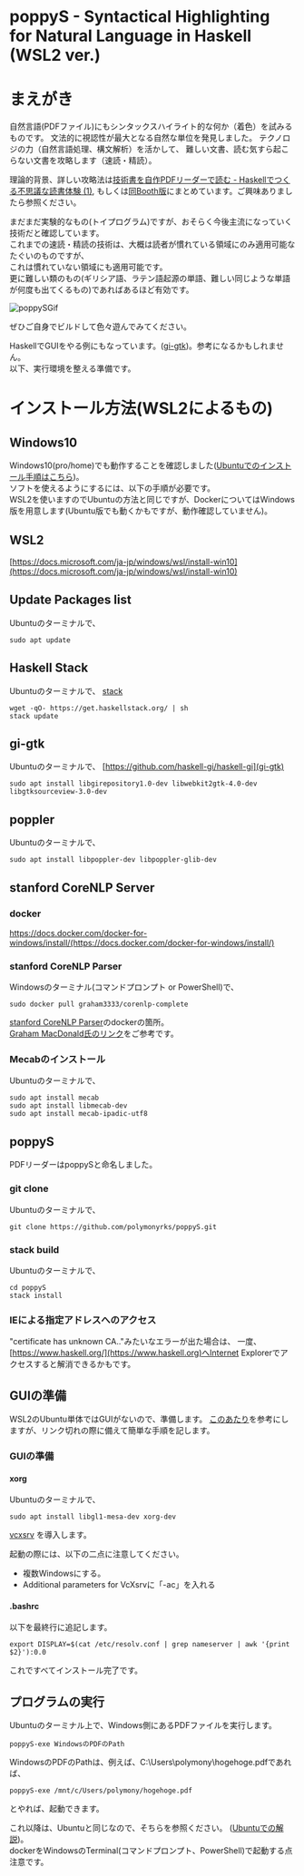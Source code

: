 # poppyS - Syntactical Highlighting for Natural Language in Haskell (WSL2 ver.)
# まえがき

自然言語(PDFファイル)にもシンタックスハイライト的な何か（着色）を試みるものです。
文法的に視認性が最大となる自然な単位を発見しました。
テクノロジの力（自然言語処理、構文解析）を活かして、
難しい文書、読む気すら起こらない文書を攻略します（速読・精読）。  

理論的背景、詳しい攻略法は[技術書を自作PDFリーダーで読む - Haskellでつくる不思議な読書体験 (1)](https://techbookfest.org/product/6282870020636672), もしくは[同Booth版](https://functoy.booth.pm/items/2449634)にまとめています。ご興味ありましたら参照ください。  

まだまだ実験的なもの(トイプログラム)ですが、おそらく今後主流になっていく技術だと確認しています。  
これまでの速読・精読の技術は、大概は読者が慣れている領域にのみ適用可能なたぐいのものですが、  
これは慣れていない領域にも適用可能です。  
更に難しい類のもの(ギリシア語、ラテン語起源の単語、難しい同じような単語が何度も出てくるもの)であればあるほど有効です。  

![poppySGif](./poppySMovieJP.gif)  

ぜひご自身でビルドして色々遊んでみてください。  


HaskellでGUIをやる例にもなっています。([gi-gtk](https://hackage.haskell.org/package/gi-gtk))。参考になるかもしれません。  
以下、実行環境を整える準備です。  

# インストール方法(WSL2によるもの)
## Windows10
Windows10(pro/home)でも動作することを確認しました([Ubuntuでのインストール手順はこちら](./READMEJP.md))。  
ソフトを使えるようにするには、以下の手順が必要です。  
WSL2を使いますのでUbuntuの方法と同じですが、DockerについてはWindows版を用意します(Ubuntu版でも動くかもですが、動作確認していません)。
## WSL2
[https://docs.microsoft.com/ja-jp/windows/wsl/install-win10](https://docs.microsoft.com/ja-jp/windows/wsl/install-win10)

## Update Packages list
Ubuntuのターミナルで、
```shell
sudo apt update
```
## Haskell Stack
Ubuntuのターミナルで、
[stack](https://docs.haskellstack.org/en/stable/README/)
```shell
wget -qO- https://get.haskellstack.org/ | sh
stack update
```
## gi-gtk
Ubuntuのターミナルで、
[https://github.com/haskell-gi/haskell-gi](gi-gtk)
```shell
sudo apt install libgirepository1.0-dev libwebkit2gtk-4.0-dev libgtksourceview-3.0-dev
```
## poppler
Ubuntuのターミナルで、
```shell
sudo apt install libpoppler-dev libpoppler-glib-dev
```
## stanford CoreNLP Server
### docker
https://docs.docker.com/docker-for-windows/install/(https://docs.docker.com/docker-for-windows/install/)

### stanford CoreNLP Parser
Windowsのターミナル(コマンドプロンプト or PowerShell)で、
```shell
sudo docker pull graham3333/corenlp-complete
```
[stanford CoreNLP Parser](https://stanfordnlp.github.io/CoreNLP/other-languages.html)のdockerの箇所。  
[Graham MacDonald氏のリンク](https://hub.docker.com/r/graham3333/corenlp-complete)をご参考です。  

### Mecabのインストール
Ubuntuのターミナルで、
```shell
sudo apt install mecab
sudo apt install libmecab-dev
sudo apt install mecab-ipadic-utf8
```
## poppyS
PDFリーダーはpoppySと命名しました。  
### git clone
Ubuntuのターミナルで、
```shell
git clone https://github.com/polymonyrks/poppyS.git
```
### stack build
Ubuntuのターミナルで、
```shell
cd poppyS
stack install
```

### IEによる指定アドレスへのアクセス
"certificate has unknown CA.."みたいなエラーが出た場合は、
一度、[https://www.haskell.org/](https://www.haskell.org)へInternet Explorerでアクセスすると解消できるかもです。  

## GUIの準備
WSL2のUbuntu単体ではGUIがないので、準備します。
[このあたり](https://qiita.com/momomo_rimoto/items/51d533ae9529872696ce)を参考にしますが、リンク切れの際に備えて簡単な手順を記します。

### GUIの準備
#### xorg
Ubuntuのターミナルで、
```shell
sudo apt install libgl1-mesa-dev xorg-dev
```
[vcxsrv](https://sourceforge.net/projects/vcxsrv/)
を導入します。

起動の際には、以下の二点に注意してください。

 * 複数Windowsにする。
 * Additional parameters for VcXsrvに「-ac」を入れる
 
#### .bashrc
以下を最終行に追記します。
```shell
export DISPLAY=$(cat /etc/resolv.conf | grep nameserver | awk '{print $2}'):0.0
```

これですべてインストール完了です。
## プログラムの実行
Ubuntuのターミナル上で、Windows側にあるPDFファイルを実行します。
```shell
poppyS-exe WindowsのPDFのPath
```
WindowsのPDFのPathは、例えば、C:\Users\polymony\hogehoge.pdfであれば、
```shell
poppyS-exe /mnt/c/Users/polymony/hogehoge.pdf
```
とやれば、起動できます。  


これ以降は、Ubuntuと同じなので、そちらを参照ください。
([Ubuntuでの解説](./READMEJP.md))。  
dockerをWindowsのTerminal(コマンドプロンプト、PowerShell)で起動する点注意です。
